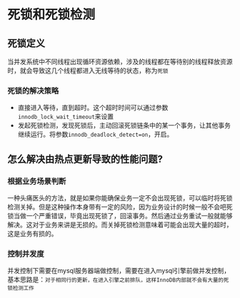 # 死锁和死锁检测

## 死锁定义

当并发系统中不同线程出现循环资源依赖，涉及的线程都在等待别的线程释放资源时，就会导致这几个线程都进入无线等待的状态，称为`死锁`

### 死锁的解决策略

- 直接进入等待，直到超时。这个超时时间可以通过参数`innodb_lock_wait_timeout`来设置
- 发起死锁检测，发现死锁后，主动回滚死锁链条中的某一个事务，让其他事务继续运行。将参数`innodb_deadlock_detect=on`，开启。

## 怎么解决由热点更新导致的性能问题?

### 根据业务场景判断

一种头痛医头的方法，就是如果你能确保业务一定不会出现死锁，可以临时将死锁检测关掉。但是这种操作本身带有一定的风险，因为业务设计的时候一般不会吧死锁当做一个严重错误，毕竟出现死锁了，回滚事务。然后通过业务重试一般就能够解决。这对于业务来讲是无损的。而关掉死锁检测意味着可能会出现大量的超时，这是业务有损的。

### 控制并发度

并发控制下需要在mysql服务器端做控制，需要在进入mysql引擎前做并发控制，基本思路是：`对于相同行的更新，在进入引擎之前排队，这样InnoDB内部就不会有大量的死锁检测工作`
